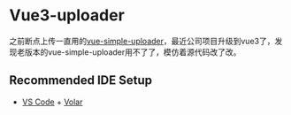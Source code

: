 # Vue3-uploader
之前断点上传一直用的[vue-simple-uploader](https://github.com/simple-uploader/vue-uploader/blob/master/README_zh-CN.md)，最近公司项目升级到vue3了，发现老版本的vue-simple-uploader用不了了，模仿着源代码改了改。

## Recommended IDE Setup

- [VS Code](https://code.visualstudio.com/) + [Volar](https://marketplace.visualstudio.com/items?itemName=Vue.volar)
